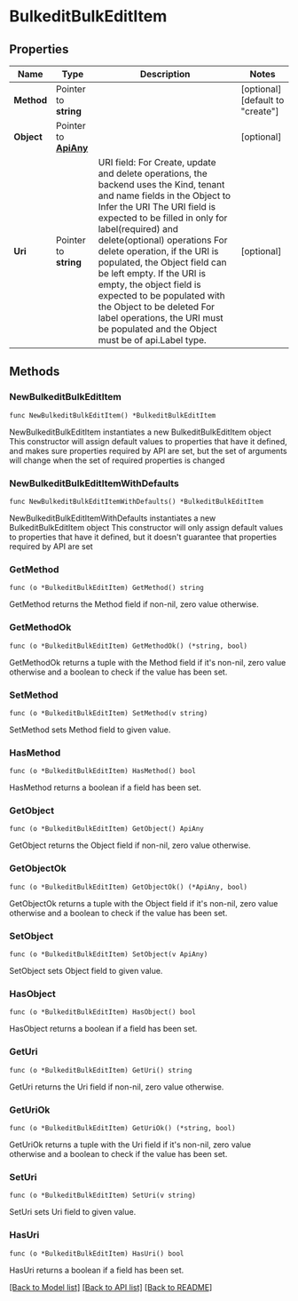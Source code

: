 # BulkeditBulkEditItem

## Properties

Name | Type | Description | Notes
------------ | ------------- | ------------- | -------------
**Method** | Pointer to **string** |  | [optional] [default to "create"]
**Object** | Pointer to [**ApiAny**](apiAny.md) |  | [optional] 
**Uri** | Pointer to **string** | URI field: For Create, update and delete operations, the backend uses the Kind, tenant and name fields in the Object to Infer the URI The URI field is expected to be filled in only for label(required) and delete(optional) operations For delete operation, if the URI is populated, the Object field can be left empty. If the URI is empty, the object field is expected to be populated with the Object to be deleted For label operations, the URI must be populated and the Object must be of api.Label type. | [optional] 

## Methods

### NewBulkeditBulkEditItem

`func NewBulkeditBulkEditItem() *BulkeditBulkEditItem`

NewBulkeditBulkEditItem instantiates a new BulkeditBulkEditItem object
This constructor will assign default values to properties that have it defined,
and makes sure properties required by API are set, but the set of arguments
will change when the set of required properties is changed

### NewBulkeditBulkEditItemWithDefaults

`func NewBulkeditBulkEditItemWithDefaults() *BulkeditBulkEditItem`

NewBulkeditBulkEditItemWithDefaults instantiates a new BulkeditBulkEditItem object
This constructor will only assign default values to properties that have it defined,
but it doesn't guarantee that properties required by API are set

### GetMethod

`func (o *BulkeditBulkEditItem) GetMethod() string`

GetMethod returns the Method field if non-nil, zero value otherwise.

### GetMethodOk

`func (o *BulkeditBulkEditItem) GetMethodOk() (*string, bool)`

GetMethodOk returns a tuple with the Method field if it's non-nil, zero value otherwise
and a boolean to check if the value has been set.

### SetMethod

`func (o *BulkeditBulkEditItem) SetMethod(v string)`

SetMethod sets Method field to given value.

### HasMethod

`func (o *BulkeditBulkEditItem) HasMethod() bool`

HasMethod returns a boolean if a field has been set.

### GetObject

`func (o *BulkeditBulkEditItem) GetObject() ApiAny`

GetObject returns the Object field if non-nil, zero value otherwise.

### GetObjectOk

`func (o *BulkeditBulkEditItem) GetObjectOk() (*ApiAny, bool)`

GetObjectOk returns a tuple with the Object field if it's non-nil, zero value otherwise
and a boolean to check if the value has been set.

### SetObject

`func (o *BulkeditBulkEditItem) SetObject(v ApiAny)`

SetObject sets Object field to given value.

### HasObject

`func (o *BulkeditBulkEditItem) HasObject() bool`

HasObject returns a boolean if a field has been set.

### GetUri

`func (o *BulkeditBulkEditItem) GetUri() string`

GetUri returns the Uri field if non-nil, zero value otherwise.

### GetUriOk

`func (o *BulkeditBulkEditItem) GetUriOk() (*string, bool)`

GetUriOk returns a tuple with the Uri field if it's non-nil, zero value otherwise
and a boolean to check if the value has been set.

### SetUri

`func (o *BulkeditBulkEditItem) SetUri(v string)`

SetUri sets Uri field to given value.

### HasUri

`func (o *BulkeditBulkEditItem) HasUri() bool`

HasUri returns a boolean if a field has been set.


[[Back to Model list]](../README.md#documentation-for-models) [[Back to API list]](../README.md#documentation-for-api-endpoints) [[Back to README]](../README.md)


